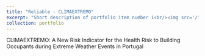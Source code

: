 ```yaml
---
title: "Reliable - CLIMAEXTREMO"
excerpt: "Short description of portfolio item number 1<br/><img src='/images/500x300.png'>"
collection: portfolio
---
```


CLIMAEXTREMO: A New Risk Indicator for the Health Risk to Building Occupants during Extreme Weather Events in Portugal
